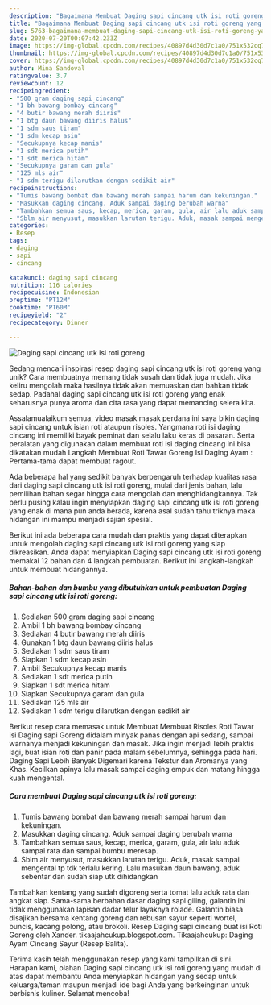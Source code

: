 ```yaml
---
description: "Bagaimana Membuat Daging sapi cincang utk isi roti goreng yang Enak"
title: "Bagaimana Membuat Daging sapi cincang utk isi roti goreng yang Enak"
slug: 5763-bagaimana-membuat-daging-sapi-cincang-utk-isi-roti-goreng-yang-enak
date: 2020-07-20T00:07:42.233Z
image: https://img-global.cpcdn.com/recipes/40897d4d30d7c1a0/751x532cq70/daging-sapi-cincang-utk-isi-roti-goreng-foto-resep-utama.jpg
thumbnail: https://img-global.cpcdn.com/recipes/40897d4d30d7c1a0/751x532cq70/daging-sapi-cincang-utk-isi-roti-goreng-foto-resep-utama.jpg
cover: https://img-global.cpcdn.com/recipes/40897d4d30d7c1a0/751x532cq70/daging-sapi-cincang-utk-isi-roti-goreng-foto-resep-utama.jpg
author: Mina Sandoval
ratingvalue: 3.7
reviewcount: 12
recipeingredient:
- "500 gram daging sapi cincang"
- "1 bh bawang bombay cincang"
- "4 butir bawang merah diiris"
- "1 btg daun bawang diiris halus"
- "1 sdm saus tiram"
- "1 sdm kecap asin"
- "Secukupnya kecap manis"
- "1 sdt merica putih"
- "1 sdt merica hitam"
- "Secukupnya garam dan gula"
- "125 mls air"
- "1 sdm terigu dilarutkan dengan sedikit air"
recipeinstructions:
- "Tumis bawang bombat dan bawang merah sampai harum dan kekuningan."
- "Masukkan daging cincang. Aduk sampai daging berubah warna"
- "Tambahkan semua saus, kecap, merica, garam, gula, air lalu aduk sampai rata dan sampai bumbu meresap."
- "Sblm air menyusut, masukkan larutan terigu. Aduk, masak sampai mengental tp tdk terlalu kering. Lalu masukan daun bawang, aduk sebentar dan sudah siap utk dihidangkan"
categories:
- Resep
tags:
- daging
- sapi
- cincang

katakunci: daging sapi cincang 
nutrition: 116 calories
recipecuisine: Indonesian
preptime: "PT12M"
cooktime: "PT60M"
recipeyield: "2"
recipecategory: Dinner

---
```



![Daging sapi cincang utk isi roti goreng](https://img-global.cpcdn.com/recipes/40897d4d30d7c1a0/751x532cq70/daging-sapi-cincang-utk-isi-roti-goreng-foto-resep-utama.jpg)

Sedang mencari inspirasi resep daging sapi cincang utk isi roti goreng yang unik? Cara membuatnya memang tidak susah dan tidak juga mudah. Jika keliru mengolah maka hasilnya tidak akan memuaskan dan bahkan tidak sedap. Padahal daging sapi cincang utk isi roti goreng yang enak seharusnya punya aroma dan cita rasa yang dapat memancing selera kita.

Assalamualaikum semua, video masak masak perdana ini saya bikin daging sapi cincang untuk isian roti ataupun risoles. Yangmana roti isi daging cincang ini memiliki bayak peminat dan selalu laku keras di pasaran. Serta peralatan yang digunakan dalam membuat roti isi daging cincang ini bisa dikatakan mudah Langkah Membuat Roti Tawar Goreng Isi Daging Ayam : Pertama-tama dapat membuat ragout.

Ada beberapa hal yang sedikit banyak berpengaruh terhadap kualitas rasa dari daging sapi cincang utk isi roti goreng, mulai dari jenis bahan, lalu pemilihan bahan segar hingga cara mengolah dan menghidangkannya. Tak perlu pusing kalau ingin menyiapkan daging sapi cincang utk isi roti goreng yang enak di mana pun anda berada, karena asal sudah tahu triknya maka hidangan ini mampu menjadi sajian spesial.


Berikut ini ada beberapa cara mudah dan praktis yang dapat diterapkan untuk mengolah daging sapi cincang utk isi roti goreng yang siap dikreasikan. Anda dapat menyiapkan Daging sapi cincang utk isi roti goreng memakai 12 bahan dan 4 langkah pembuatan. Berikut ini langkah-langkah untuk membuat hidangannya.

<!--inarticleads1-->

##### Bahan-bahan dan bumbu yang dibutuhkan untuk pembuatan Daging sapi cincang utk isi roti goreng:

1. Sediakan 500 gram daging sapi cincang
1. Ambil 1 bh bawang bombay cincang
1. Sediakan 4 butir bawang merah diiris
1. Gunakan 1 btg daun bawang diiris halus
1. Sediakan 1 sdm saus tiram
1. Siapkan 1 sdm kecap asin
1. Ambil Secukupnya kecap manis
1. Sediakan 1 sdt merica putih
1. Siapkan 1 sdt merica hitam
1. Siapkan Secukupnya garam dan gula
1. Sediakan 125 mls air
1. Sediakan 1 sdm terigu dilarutkan dengan sedikit air


Berikut resep cara memasak untuk Membuat Membuat Risoles Roti Tawar isi Daging sapi Goreng didalam minyak panas dengan api sedang, sampai warnanya menjadi kekuningan dan masak. Jika ingin menjadi lebih praktis lagi, buat isian roti dan panir pada malam sebelumnya, sehingga pada hari. Daging Sapi Lebih Banyak Digemari karena Tekstur dan Aromanya yang Khas. Kecilkan apinya lalu masak sampai daging empuk dan matang hingga kuah mengental. 

<!--inarticleads2-->

##### Cara membuat Daging sapi cincang utk isi roti goreng:

1. Tumis bawang bombat dan bawang merah sampai harum dan kekuningan.
1. Masukkan daging cincang. Aduk sampai daging berubah warna
1. Tambahkan semua saus, kecap, merica, garam, gula, air lalu aduk sampai rata dan sampai bumbu meresap.
1. Sblm air menyusut, masukkan larutan terigu. Aduk, masak sampai mengental tp tdk terlalu kering. Lalu masukan daun bawang, aduk sebentar dan sudah siap utk dihidangkan


Tambahkan kentang yang sudah digoreng serta tomat lalu aduk rata dan angkat siap. Sama-sama berbahan dasar daging sapi giling, galantin ini tidak menggunakan lapisan dadar telur layaknya rolade. Galantin biasa disajikan bersama kentang goreng dan rebusan sayur seperti wortel, buncis, kacang polong, atau brokoli. Resep Daging sapi cincang buat isi Roti Goreng oleh Xander. tikaajahcukup.blogspot.com. Tikaajahcukup: Daging Ayam Cincang Sayur (Resep Balita). 

Terima kasih telah menggunakan resep yang kami tampilkan di sini. Harapan kami, olahan Daging sapi cincang utk isi roti goreng yang mudah di atas dapat membantu Anda menyiapkan hidangan yang sedap untuk keluarga/teman maupun menjadi ide bagi Anda yang berkeinginan untuk berbisnis kuliner. Selamat mencoba!
